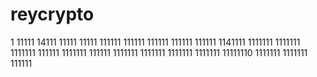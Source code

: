 # reycrypto
1
11111
14111
11111
11111
111111
111111
111111
111111
111111
1141111
1111111
1111111
1111111
111111
1111111
111111
1111111
1111111
1111111
1111111
11111110
1111111
1111111
111111
